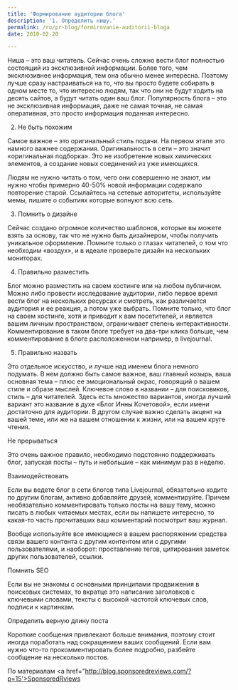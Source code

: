 ```yaml
---
title: 'Формирование аудитории блога'
description: '1. Определить нишу.'
permalink: /ru/pr-blog/formirovanie-auditorii-bloga
date: 2010-02-20

---
```


Ниша – это ваш читатель. Сейчас очень сложно вести блог полностью состоящий из эксклюзивной информации. Более того, чем эксклюзивнее информация, тем она обычно менее интересна. Поэтому лучше сразу настраиваться на то, что вы просто будете собирать в одном месте то, что интересно людям, так что они не будут ходить на десять сайтов, а будут читать один ваш блог.  Популярность блога – это не эксклюзивная информация, даже не самая точная, не самая оперативная, это просто информация поданная интересно.

2. Не быть похожим

Самое важное – это оригинальный стиль подачи. На первом этапе это намного важнее содержания. Оригинальность  в сети – это значит «оригинальная подборка». Это не изобретение новых химических элементов, а создание новых соединений из уже имеющихся.

Людям не нужно читать о том, чего они совершенно не знают, им нужно чтобы примерно 40-50% новой информации содержало повторение старой. Ссылайтесь на сетевые авторитеты, используйте мемы, пишите о событиях которые волнуют всю сеть.

3. Помнить о дизайне

Сейчас создано огромное количество шаблонов, которые вы можете взять за основу, так что не нужно быть дизайнером, чтобы получить уникальное оформление. Помните только о глазах читателей, о том что необходим «воздух», и в идеале  проверьте дизайн на нескольких мониторах.

4. Правильно разместить

Блог можно разместить на своем хостинге или на любом публичном. Можно либо провести исследование аудитории, либо первое время вести блог на нескольких ресурсах и смотреть, как различается аудитория и ее реакция, а потом уже выбрать. Помните только, что блог на своем хостинге, хотя и приводит к вам посетителей, и является вашим личным пространством, ограничивает степень интерактивности. Комментирование в таком блоге требует на два-три клика больше, чем комментирование в блоге расположенном например, в livejournal.

5. Правильно назвать

Это отдельное искусство, и лучше над именем блога немного подумать. В нем должно быть самое важное, ваш главный козырь, ваша основная тема – плюс ее эмоциональный окрас, говорящий о вашем стиле и образе мыслей. Ключевое слово в названии – для поисковиков, стиль – для читателей. Здесь есть множество вариантов, иногда лучший вариант это название в духе «Блог Инны Кочетовой», если имени достаточно для аудитории. В другом случае важно сделать акцент на вашей теме, или же на вашем отношении к жизни, или на вашем круге чтения.

Не прерываться

Это очень важное правило, необходимо подстоянно поддерживать блог, запуская посты – путь и небольшие – как минимум раз  в неделю.

Взаимодействовать

Если вы ведете блог в сети блогов типа Livejournal, обязательно ходите по другим блогам, активно добавляйте друзей, комментируйте. Причем необязательно комментировать только посты на вашу тему, можно писать в любых читаемых местах, если вы напишете интересно, то какая-то часть прочитавших ваш комментарий посмотрит ваш журнал.

Вообще используйте все имеющиеся в вашем распоряжении средства связи вашего контента с другим контентом или с другими пользователями, и наоборот: проставление тегов, цитирования заметок других пользователей, ссылки.

Помнить SEO

Если вы не  знакомы с основными принципами продвижения в поисковых системах, то вкратце это написание заголовков с ключевыми словами, тексты с высокой частотой ключевых слов, подписи к картинкам.

Определить верную длину поста

Короткие сообщения привлекают больше внимания, поэтому стоит иногда поработать над сокращением ваших сообщений. Если вам нужно что-то прокомментировать более подробно, разбейте сообщение на несколько постов.

По материалам <a href="http://blog.sponsoredreviews.com/?p=15'>SponsoredRviews</a>

